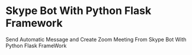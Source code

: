 <h1>Skype Bot With Python Flask Framework</h1>
<p>Send Automatic Message and Create Zoom Meeting From Skype Bot With Python Flask FrameWork</p>

